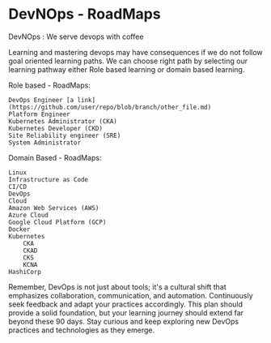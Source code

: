 # DevNOps - RoadMaps
DevNOps : We serve devops with coffee

Learning and mastering devops may have consequences if we do not follow goal oriented learning paths. 
We can choose right path by selecting our learning pathway either Role based learning or domain based learning. 

Role based - RoadMaps: 

    DevOps Engineer [a link](https://github.com/user/repo/blob/branch/other_file.md)
    Platform Engineer
    Kubernetes Administrator (CKA)
    Kubernetes Developer (CKD)
    Site Reliability engineer (SRE)
    System Administrator

Domain Based - RoadMaps: 

    Linux
    Infrastructure as Code
    CI/CD
    DevOps
    Cloud
    Amazon Web Services (AWS)
    Azure Cloud
    Google Cloud Platform (GCP)
    Docker
    Kubernetes
        CKA
        CKAD
        CKS
        KCNA
    HashiCorp

Remember, DevOps is not just about tools; it's a cultural shift that emphasizes collaboration, communication, and automation. Continuously seek feedback and adapt your practices accordingly. This plan should provide a solid foundation, but your learning journey should extend far beyond these 90 days. Stay curious and keep exploring new DevOps practices and technologies as they emerge.
